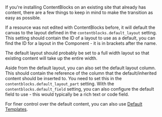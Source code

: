 
If you're installing ContentBlocks on an existing site that already has content, there are a few things to keep in mind to make the transition as easy as possible.

If a resource was not edited with ContentBlocks before, it will default the canvas to the layout defined in the `contentblocks.default_layout` setting. This setting should contain the ID of a layout to use as a default, you can find the ID for a layout in the Component - it is in brackets after the name.

The default layout should probably be set to a full width layout so that existing content will take up the entire width.

Aside from the default layout, you can also set the default layout column. This should contain the reference of the column that the default/inherited content should be inserted to. You need to set this in the `contentblocks.default_layout_part` setting. With the `contentblocks.default_field` setting, you can also configure the default field to use - this would typically be a rich text or code field.

For finer control over the default content, you can also use [Default Templates](Default_Templates).